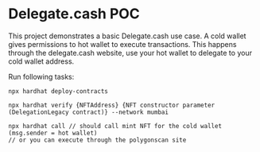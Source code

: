 # Delegate.cash POC

This project demonstrates a basic Delegate.cash use case. A cold wallet gives permissions to hot wallet to execute transactions.
This happens through the delegate.cash website, use your hot wallet to delegate to your cold wallet address.

Run following tasks:

```shell
npx hardhat deploy-contracts

npx hardhat verify {NFTAddress} {NFT constructor parameter (DelegationLegacy contract)} --network mumbai

npx hardhat call // should call mint NFT for the cold wallet (msg.sender = hot wallet)
// or you can execute through the polygonscan site
```
